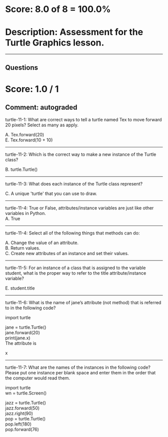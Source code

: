 
# Score: 8.0 of 8 = 100.0%
# Description: Assessment for the Turtle Graphics lesson.
----------------------------------------
Questions<br>
--------------------------
# Score: 1.0 / 1<br>
Comment: autograded<br>
--------------------------------------------------

turtle-11-1: What are correct ways to tell a turtle named Tex to move forward 20 pixels? Select as many as apply.<br>

A. Tex.forward(20)<br>
E. Tex.forward(10 + 10)<br>

-----------------------------------------------------------------------

turtle-11-2: Which is the correct way to make a new instance of the Turtle class?<br>


B. turtle.Turtle()<br>

---------------------------------------------------------------------------------
turtle-11-3: What does each instance of the Turtle class represent?<br>


C. A unique 'turtle' that you can use to draw.

-------------------------------------------------------------------


turtle-11-4: True or False, attributes/instance variables are just like other variables in Python.<br>
A. True<br>

--------------------------------------------------------------------------------


turtle-11-4: Select all of the following things that methods can do:

A. Change the value of an attribute.<br>
B. Return values.<br>
C. Create new attributes of an instance and set their values.<br>

----------------------------------------------------------------------


turtle-11-5: For an instance of a class that is assigned to the variable student, what is the proper way to refer to the title attribute/instance variable?

E. student.title

----------------------------------------------------------

turtle-11-6: What is the name of jane’s attribute (not method) that is referred to in the following code?

import turtle<br>

jane = turtle.Turtle()<br>
jane.forward(20)<br>
print(jane.x)<br>
The attribute is<br>

x<br>

---------------------------------------------------------------------------------

turtle-11-7: What are the names of the instances in the following code? Please put one instance per blank space and enter them in the order that the computer would read them.

import turtle<br>
wn = turtle.Screen()<br>

jazz = turtle.Turtle()<br>
jazz.forward(50)<br>
jazz.right(90)<br>
pop = turtle.Turtle()<br>
pop.left(180)<br>
pop.forward(76)<br>
